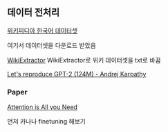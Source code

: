 ## 데이터 전처리

[위키피디아 한국어 데이터셋](https://ko.wikipedia.org/wiki/%EC%9C%84%ED%82%A4%EB%B0%B1%EA%B3%BC:%EB%8D%B0%EC%9D%B4%ED%84%B0%EB%B2%A0%EC%9D%B4%EC%8A%A4_%EB%8B%A4%EC%9A%B4%EB%A1%9C%EB%93%9C)

여기서 데이터셋을 다운로드 받았음

[WikiExtractor](https://github.com/attardi/wikiextractor)
WikiExtractor로 위키 데이터셋을 txt로 바꿈

[Let's reproduce GPT-2 (124M) - Andrej Karpathy](https://www.youtube.com/watch?v=l8pRSuU81PU)

### Paper
[Attention is All you Need](https://arxiv.org/abs/1706.03762)

먼저 카나나 finetuning 해보기
